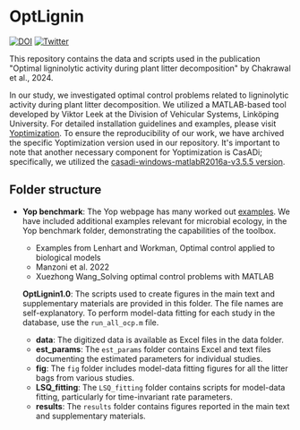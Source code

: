 # OptLignin
[![DOI](https://zenodo.org/badge/DOI/10.5281/zenodo.10481394.svg)](https://doi.org/10.5281/zenodo.10481394)
[![Twitter](https://img.shields.io/twitter/url/https/twitter.com/cloudposse.svg?style=social&label=Follow%20@ArjunChakrawal)](https://twitter.com/ArjunChakrawal)

This repository contains the data and scripts used in the publication "Optimal ligninolytic activity during plant litter decomposition" by  Chakrawal et al., 2024.

In our study, we investigated optimal control problems related to ligninolytic activity during plant litter decomposition. We utilized a MATLAB-based tool developed by Viktor Leek at the Division of Vehicular Systems, Linköping University. For detailed installation guidelines and examples, please visit [Yoptimization](https://www.yoptimization.com/). To ensure the reproducibility of our work, we have archived the specific Yoptimization version used in our repository. It's important to note that another necessary component for Yoptimization is CasADi; specifically, we utilized the [casadi-windows-matlabR2016a-v3.5.5 version](https://github.com/casadi/casadi/releases/download/3.5.5/casadi-windows-matlabR2016a-v3.5.5.zip).

## Folder structure

- **Yop benchmark**: The Yop webpage has many worked out [examples](https://www.yoptimization.com/examples). We have included additional examples relevant for microbial ecology, in the Yop benchmark folder, demonstrating the capabilities of the toolbox.
	- Examples from Lenhart and Workman, Optimal control applied to biological models
	- Manzoni et al. 2022
	- Xuezhong Wang_Solving optimal control problems with MATLAB

	**OptLignin1.0**: The scripts used to create figures in the main text and supplementary materials are provided in this folder. The file names are self-explanatory. To perform model-data fitting for each study in the database, use the `run_all_ocp.m` file.
	- **data**: The digitized data is available as Excel files in the data folder.
	- **est_params**: The `est_params` folder contains Excel and text files documenting the estimated parameters for individual studies.
	- **fig**: The `fig` folder includes model-data fitting figures for all the litter bags from various studies.
	- **LSQ_fitting**: The `LSQ_fitting` folder contains scripts for model-data fitting, particularly for time-invariant rate parameters.
	- **results**: The `results` folder contains figures reported in the main text and supplementary materials.
